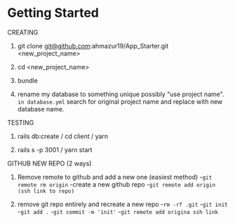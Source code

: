 # Getting Started

CREATING

1. git clone git@github.com:ahmazur19/App_Starter.git <new_project_name>

2. cd <new_project_name>

3. bundle

4. rename my database to something unique possibly "use project name". `in database.yml`
	 search for original project name and replace with new database name.

TESTING

1. rails db:create / cd client / yarn

2. rails s -p 3001 / yarn start

GITHUB NEW REPO (2 ways)

1. Remove remote to github and add a new one (easiest method)
	 -`git remote rm origin`
	 -create a new github repo
	 -`git remote add origin (ssh link to repo)`

2. remove git repo entirely and recreate a new repo
	-`rm -rf .git`
	-`git init`
	-`git add .`
	-`git commit -m 'init'`
	-`git remote add origina ssh link`